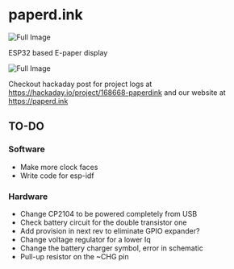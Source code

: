 # paperd.ink

![Full Image](https://github.com/rgujju/paperdink/blob/master/Images/paperdink.jpg?raw=true)

ESP32 based E-paper display

![Full Image](https://github.com/rgujju/paperdink/blob/master/Images/full.jpg?raw=true)

Checkout hackaday post for project logs at https://hackaday.io/project/168668-paperdink and our website at https://paperd.ink

## TO-DO
### Software
- Make more clock faces
- Write code for esp-idf

### Hardware
- Change CP2104 to be powered completely from USB
- Check battery circuit for the double transistor one
- Add provision in next rev to eliminate GPIO expander?
- Change voltage regulator for a lower Iq
- Change the battery charger symbol, error in schematic
- Pull-up resistor on the ~CHG pin
